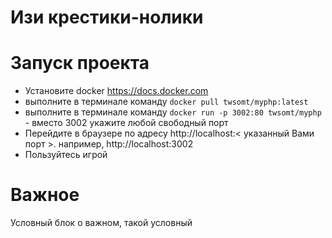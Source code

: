 # Изи крестики-нолики


# Запуск проекта
- Установите docker https://docs.docker.com
- выполните в терминале команду `docker pull twsomt/myphp:latest`
- выполните в терминале команду `docker run -p 3002:80 twsomt/myphp` - вместо 3002 укажите любой свободный порт
- Перейдите в браузере по адресу http://localhost:< указанный Вами порт >. например, http://localhost:3002
- Пользуйтесь игрой

# Важное
Условный блок о важном, такой условный
